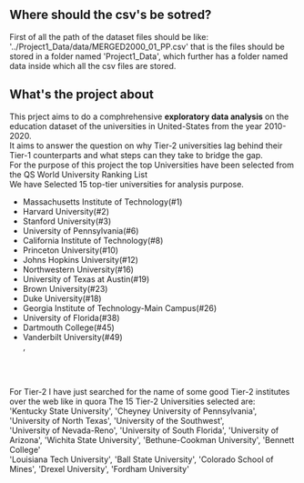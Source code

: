<h2>Where should the csv's be sotred?</h2>
First of all the path of the dataset files should be like:
'../Project1_Data/data/MERGED2000_01_PP.csv'
that is the files should be stored in a folder named 'Project1_Data', which further has a folder named data inside which all the csv files are stored.

<h2>What's the project about</h2>
This prject aims to do a comphrehensive <b>exploratory data analysis</b> on the education dataset of the universities in United-States from the year 2010-2020.<br>
It aims to answer the question on why Tier-2 universities lag behind their Tier-1 counterparts and what steps can they take to bridge the gap.
<br>
For the purpose of this project the top Universities have been selected from the QS World University Ranking List<br>
We have Selected 15 top-tier universities for analysis purpose.<br>
<ul>
<li>Massachusetts Institute of Technology(#1)</li>
<li>Harvard University(#2)</li>
<li>Stanford University(#3)</li>
<li>University of Pennsylvania(#6)</li>
<li>California Institute of Technology(#8)</li>
<li>Princeton University(#10)</li>
<li>Johns Hopkins University(#12)</li>
<li>Northwestern University(#16)</li>
<li>University of Texas at Austin(#19)</li>
<li>Brown University(#23)</li>
<li>Duke University(#18)</li>
<li>Georgia Institute of Technology-Main Campus(#26)</li>
<li>University of Florida(#38)</li>
<li>Dartmouth College(#45)</li>
<li>Vanderbilt University(#49)</li>,
</ul>
<br><br>

For Tier-2 I have just searched for the name of some good Tier-2 institutes over the web like in quora
The 15 Tier-2 Universities selected are:<br>
'Kentucky State University', 'Cheyney University of Pennsylvania', 'University of North Texas', 'University of the Southwest',<br>
'University of Nevada-Reno', 'University of South Florida', 'University of Arizona', 'Wichita State University', 'Bethune-Cookman University', 'Bennett College'<br>
'Louisiana Tech University', 'Ball State University', 'Colorado School of Mines', 'Drexel University', 'Fordham University'<br>
